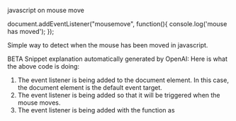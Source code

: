 javascript on mouse move


document.addEventListener("mousemove", function(){
    console.log('mouse has moved');
});




Simple way to detect when the mouse has been moved in javascript.

BETA Snippet explanation automatically generated by OpenAI:
Here is what the above code is doing:
1. The event listener is being added to the document element. In this case, the document element is the default event target.
2. The event listener is being added so that it will be triggered when the mouse moves.
3. The event listener is being added with the function as